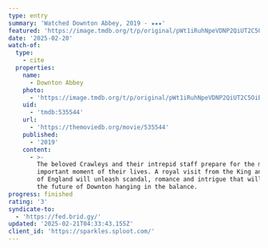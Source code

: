 ```yaml
---
type: entry
summary: 'Watched Downton Abbey, 2019 - ★★★'
featured: 'https://image.tmdb.org/t/p/original/pWt1iRuhNpeVDNP2QiUT2C5OiBt.jpg'
date: '2025-02-20'
watch-of:
  type:
    - cite
  properties:
    name:
      - Downton Abbey
    photo:
      - 'https://image.tmdb.org/t/p/original/pWt1iRuhNpeVDNP2QiUT2C5OiBt.jpg'
    uid:
      - 'tmdb:535544'
    url:
      - 'https://themoviedb.org/movie/535544'
    published:
      - '2019'
    content:
      - >-
        The beloved Crawleys and their intrepid staff prepare for the most
        important moment of their lives. A royal visit from the King and Queen
        of England will unleash scandal, romance and intrigue that will leave
        the future of Downton hanging in the balance.
progress: finished
rating: '3'
syndicate-to:
  - 'https://fed.brid.gy/'
updated: '2025-02-21T04:33:43.155Z'
client_id: 'https://sparkles.sploot.com/'
---
```


